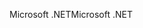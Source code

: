 <span data-ttu-id="603cd-101">Microsoft .NET</span><span class="sxs-lookup"><span data-stu-id="603cd-101">Microsoft .NET</span></span>